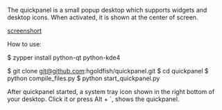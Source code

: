 The quickpanel is a small popup desktop which supports widgets and desktop icons. When activated, it is shown at the center of screen.

[screenshort](http://besteam.im/static/quickpanel_screenshot.png")

How to use:

$ zypper install python-qt python-kde4

$ git clone git@github.com:hgoldfish/quickpanel.git
$ cd quickpanel
$ python compile_files.py
$ python start_quickpanel.py

After quickpanel started, a system tray icon shown in the right bottom of your desktop. Click it or press Alt + `, shows the quickpanel.

